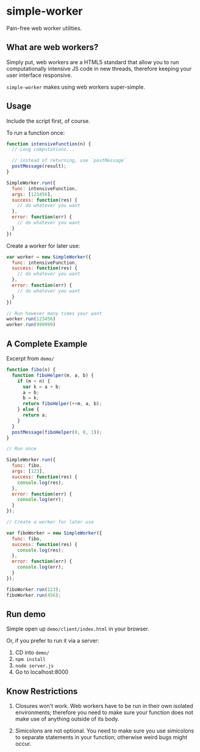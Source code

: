 # simple-worker

Pain-free web worker utilities.

## What are web workers?

Simply put, web workers are a HTML5 standard that allow you to run computationally intensive JS code in new threads, therefore keeping your user interface responsive.

`simple-worker` makes using web workers super-simple.

## Usage

Include the script first, of course.

To run a function once:

```javascript
function intensiveFunction(n) {
  // Long computations...

  // instead of returning, use `postMessage`
  postMessage(result);
}

SimpleWorker.run({
  func: intensiveFunction,
  args: [123456],
  success: function(res) {
  	// do whatever you want
  },
  error: function(err) {
  	// do whatever you want
  }
})
```

Create a worker for later use:

```javascript
var worker = new SimpleWorker({
  func: intensiveFunction,
  success: function(res) {
  	// do whatever you want
  },
  error: function(err) {
  	// do whatever you want
  }
})

// Run however many times your want
worker.run(123456)
worker.run(999999)
```

## A Complete Example

Excerpt from `demo/`

```javascript
function fibo(n) {
  function fiboHelper(m, a, b) {
    if (m < n) {
      var k = a + b;
      a = b;
      b = k;
      return fiboHelper(++m, a, b);
    } else {
      return a;
    }
  }
  postMessage(fiboHelper(0, 0, 1));
}

// Run once

SimpleWorker.run({
  func: fibo,
  args: [123],
  success: function(res) {
    console.log(res);
  },
  error: function(err) {
    console.log(err);
  }
});

// Create a worker for later use

var fiboWorker = new SimpleWorker({
  func: fibo,
  success: function(res) {
    console.log(res);
  },
  error: function(err) {
    console.log(err);
  }
});

fiboWorker.run(123);
fiboWorker.run(456);
```

## Run demo

Simple open up `demo/client/index.html` in your browser.

Or, if you prefer to run it via a server:

1. CD into `demo/`
2. `npm install`
3. `node server.js`
4. Go to localhost:8000

## Know Restrictions

1. Closures won't work.  Web workers have to be run in their own isolated environments; therefore you need to make sure your function does not make use of anything outside of its body.

2. Simicolons are not optional.  You need to make sure you use simicolons to separate statements in your function; otherwise weird bugs might occur.
